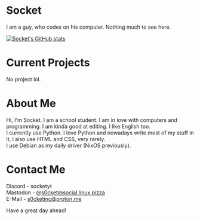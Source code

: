 # Socket
I am a guy, who codes on his computer.
Nothing much to see here. 

[![Socket's GitHub stats](https://github-readme-stats.vercel.app/api?username=SocketOfficial&show_icons=true&theme=radical&bg_color=00000000)](https://github-readme-stats.vercel.app)

# Current Projects
No project lol.

# About Me
Hi, I'm Socket. I am a school student. I am in love with computers and programming. I am kinda good at editing. I like English too. \
I currently use Python. I love Python and nowadays write most of my stuff in it, I also use HTML and CSS, very rarely. \
I use Debian as my daily driver (NixOS previously).

# Contact Me
Discord - socketyt \
Mastodon - @s0cket@social.linux.pizza \
E-Mail - s0cketinc@proton.me

Have a great day ahead!
